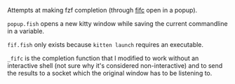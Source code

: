 Attempts at making fzf completion (through [fifc](https://github.com/gazorby/fifc) open in a popup).

`popup.fish` opens a new kitty window while saving the current commandline in a variable.

`fif.fish` only exists because `kitten launch` requires an executable.

`_fifc` is the completion function that I modified to work without an interactive shell (not sure why it's considered non-interactive) and to send the results to a socket which the original window has to be listening to.
